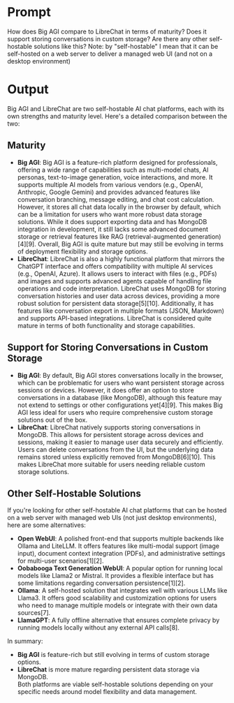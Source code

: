 # Prompt

How does Big AGI compare to LibreChat in terms of maturity? Does it support storing conversations in custom storage? Are there any other self-hostable solutions like this? Note: by "self-hostable" I mean that it can be self-hosted on a web server to deliver a managed web UI (and not on a desktop environment)

# Output

Big AGI and LibreChat are two self-hostable AI chat platforms, each with its own strengths and maturity level. Here's a detailed comparison between the two:

## Maturity

- **Big AGI**: Big AGI is a feature-rich platform designed for professionals, offering a wide range of capabilities such as multi-model chats, AI personas, text-to-image generation, voice interactions, and more. It supports multiple AI models from various vendors (e.g., OpenAI, Anthropic, Google Gemini) and provides advanced features like conversation branching, message editing, and chat cost calculation. However, it stores all chat data locally in the browser by default, which can be a limitation for users who want more robust data storage solutions. While it does support exporting data and has MongoDB integration in development, it still lacks some advanced document storage or retrieval features like RAG (retrieval-augmented generation)\[4]\[9]. Overall, Big AGI is quite mature but may still be evolving in terms of deployment flexibility and storage options.
- **LibreChat**: LibreChat is also a highly functional platform that mirrors the ChatGPT interface and offers compatibility with multiple AI services (e.g., OpenAI, Azure). It allows users to interact with files (e.g., PDFs) and images and supports advanced agents capable of handling file operations and code interpretation. LibreChat uses MongoDB for storing conversation histories and user data across devices, providing a more robust solution for persistent data storage\[5]\[10]. Additionally, it has features like conversation export in multiple formats (JSON, Markdown) and supports API-based integrations. LibreChat is considered quite mature in terms of both functionality and storage capabilities.

## Support for Storing Conversations in Custom Storage

- **Big AGI**: By default, Big AGI stores conversations locally in the browser, which can be problematic for users who want persistent storage across sessions or devices. However, it does offer an option to store conversations in a database (like MongoDB), although this feature may not extend to settings or other configurations yet\[4]\[9]. This makes Big AGI less ideal for users who require comprehensive custom storage solutions out of the box.
- **LibreChat**: LibreChat natively supports storing conversations in MongoDB. This allows for persistent storage across devices and sessions, making it easier to manage user data securely and efficiently. Users can delete conversations from the UI, but the underlying data remains stored unless explicitly removed from MongoDB\[6]\[10]. This makes LibreChat more suitable for users needing reliable custom storage solutions.

## Other Self-Hostable Solutions

If you're looking for other self-hostable AI chat platforms that can be hosted on a web server with managed web UIs (not just desktop environments), here are some alternatives:

- **Open WebUI**: A polished front-end that supports multiple backends like Ollama and LiteLLM. It offers features like multi-modal support (image input), document context integration (PDFs), and administrative settings for multi-user scenarios\[1]\[2].
- **Oobabooga Text Generation WebUI**: A popular option for running local models like Llama2 or Mistral. It provides a flexible interface but has some limitations regarding conversation persistence\[1]\[2].
- **Ollama**: A self-hosted solution that integrates well with various LLMs like Llama3. It offers good scalability and customization options for users who need to manage multiple models or integrate with their own data sources\[7].
- **LlamaGPT**: A fully offline alternative that ensures complete privacy by running models locally without any external API calls\[8].

In summary:

- **Big AGI** is feature-rich but still evolving in terms of custom storage options.
- **LibreChat** is more mature regarding persistent data storage via MongoDB.\
  Both platforms are viable self-hostable solutions depending on your specific needs around model flexibility and data management.

&#x20;
